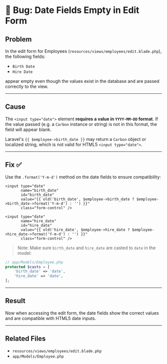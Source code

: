 # 🐛 Bug: Date Fields Empty in Edit Form

## Problem

In the edit form for Employees (`resources/views/employees/edit.blade.php`), the following fields:

- `Birth Date`
- `Hire Date`

appear empty even though the values exist in the database and are passed correctly to the view.

---

## Cause

The `<input type="date">` element **requires a value in `YYYY-MM-DD` format**. If the value passed (e.g. a `Carbon` instance or string) is not in this format, the field will appear blank.

Laravel's `{{ $employee->birth_date }}` may return a `Carbon` object or localized string, which is not valid for HTML5 `<input type="date">`.

---

## Fix ✅

Use the `.format('Y-m-d')` method on the date fields to ensure compatibility:

```blade
<input type="date"
       name="birth_date"
       id="birth_date"
       value="{{ old('birth_date', $employee->birth_date ? $employee->birth_date->format('Y-m-d') : '') }}"
       class="form-control" />

<input type="date"
       name="hire_date"
       id="hire_date"
       value="{{ old('hire_date', $employee->hire_date ? $employee->hire_date->format('Y-m-d') : '') }}"
       class="form-control" />
````

> Note: Make sure `birth_date` and `hire_date` are casted to `date` in the model:

```php
// app/Models/Employee.php
protected $casts = [
    'birth_date' => 'date',
    'hire_date' => 'date',
];
```

---

## Result

Now when accessing the edit form, the date fields show the correct values and are compatible with HTML5 date inputs.

---

## Related Files

* `resources/views/employees/edit.blade.php`
* `app/Models/Employee.php`
